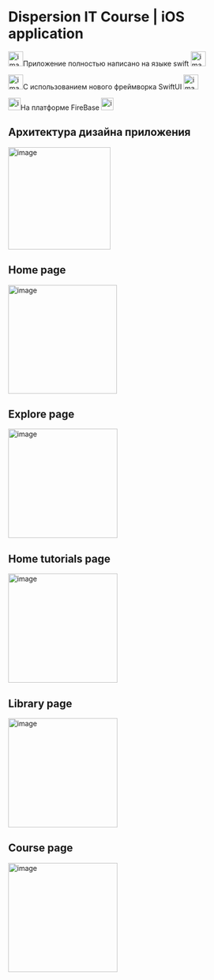 # Dispersion IT Course | iOS application

<img width="30" alt="image" src="https://user-images.githubusercontent.com/66314249/194110293-f2d3d4c4-9ec7-4a5f-bec2-6d512a366f29.png">Приложение полностью написано на языке swift <img width="30" alt="image" src="https://user-images.githubusercontent.com/66314249/194110293-f2d3d4c4-9ec7-4a5f-bec2-6d512a366f29.png">

<img width="30" alt="image" src="https://user-images.githubusercontent.com/66314249/194110643-bcaf1c5a-7ba3-4462-8e94-e8d1fa80dcd9.png">С использованием нового фреймворка SwiftUI <img width="30" alt="image" src="https://user-images.githubusercontent.com/66314249/194110643-bcaf1c5a-7ba3-4462-8e94-e8d1fa80dcd9.png">

<img width="25" alt="image" src="https://user-images.githubusercontent.com/66314249/194111423-f481d95e-c65a-4ebf-9b15-675a99ccff36.png">На платформе FireBase <img width="25" alt="image" src="https://user-images.githubusercontent.com/66314249/194111423-f481d95e-c65a-4ebf-9b15-675a99ccff36.png">

## Архитектура дизайна приложения


<img width="207" alt="image" src="https://user-images.githubusercontent.com/66314249/194107356-bbaf17c3-9551-4ab6-a447-959f98912971.png">


## Home page


<img width="220" alt="image" src="https://user-images.githubusercontent.com/66314249/194108254-f8f8749d-6ff4-4958-b911-e31c6474162d.png">

## Explore page


<img width="221" alt="image" src="https://user-images.githubusercontent.com/66314249/194108360-9f6c810c-dd00-4f72-9369-c8b71940a6b5.png">


## Home tutorials page


<img width="221" alt="image" src="https://user-images.githubusercontent.com/66314249/194108456-cb0cbe6c-906a-4a25-833a-c9fefd88cf5f.png">


## Library page


<img width="221" alt="image" src="https://user-images.githubusercontent.com/66314249/194108500-cd887d9f-9787-4d58-9837-86e76e5d767c.png">


## Course page


<img width="221" alt="image" src="https://user-images.githubusercontent.com/66314249/194108566-7ab67e2d-6bb3-462d-9e3b-1c840bea4e32.png">




